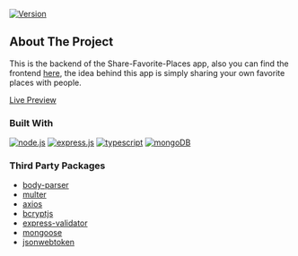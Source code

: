 [![Version][version-shield]][version-url]

## About The Project

This is the backend of the Share-Favorite-Places app, also you can find the frontend <a href="https://github.com/fady2019/share-your-favorite-places__frontend" target="_blank">here</a>, the idea behind this app is simply sharing your own favorite places with people.

<a href="https://share-fav-places.firebaseapp.com/" target="_blank">Live Preview</a>

### Built With

[![node.js][node.js]][node-url]
[![express.js][express.js]][express-url]
[![typescript][typescript]][typescript-url]
[![mongoDB][mongodb]][mongodb-url]

### Third Party Packages
* <a href="http://expressjs.com/en/resources/middleware/body-parser.html" target="_blank">body-parser</a>
* <a href="https://expressjs.com/en/resources/middleware/multer.html" target="_blank">multer</a>
* <a href="https://axios-http.com/" target="_blank">axios</a>
* <a href="https://github.com/dcodeIO/bcrypt.js" target="_blank">bcryptjs</a>
* <a href="https://express-validator.github.io/docs/" target="_blank">express-validator</a>
* <a href="https://mongoosejs.com/" target="_blank">mongoose</a>
* <a href="https://jwt.io/" target="_blank">jsonwebtoken</a>

[version-shield]: https://img.shields.io/badge/Version-1.0.0-green
[version-url]: https://github.com/fady2019/share-your-favorite-places__backend

[node.js]: https://img.shields.io/badge/node.js-026e00?style=for-the-badge&logo=nodedotjs&logoColor=white
[node-url]: https://nodejs.org/
[typescript]: https://img.shields.io/badge/typescript-235a97?style=for-the-badge&logo=typescript&logoColor=white
[typescript-url]: https://www.typescriptlang.org/
[express.js]: https://img.shields.io/badge/express-black?style=for-the-badge&logo=express&logoColor=white
[express-url]: http://expressjs.com/
[mongodb]: https://img.shields.io/badge/mongoDB-00684A?style=for-the-badge&logo=mongodb&logoColor=white
[mongodb-url]: https://www.mongodb.com/
